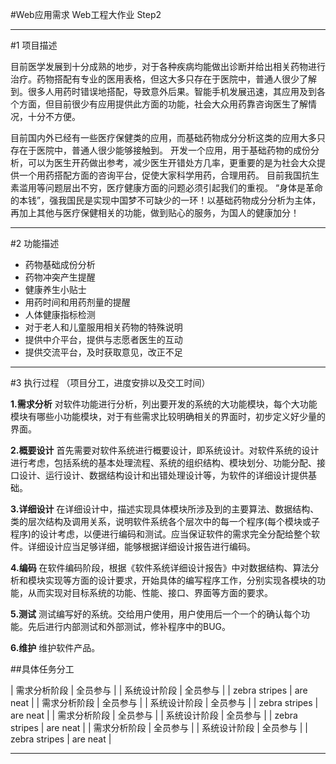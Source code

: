 #Web应用需求
Web工程大作业 Step2

---
#1 项目描述

目前医学发展到十分成熟的地步，对于各种疾病均能做出诊断并给出相关药物进行治疗。药物搭配有专业的医用表格，但这大多只存在于医院中，普通人很少了解到。很多人用药时错误地搭配，导致意外后果。智能手机发展迅速，其应用及到各个方面，但目前很少有应用提供此方面的功能，社会大众用药靠咨询医生了解情况，十分不方便。

目前国内外已经有一些医疗保健类的应用，而基础药物成分分析这类的应用大多只存在于医院中，普通人很少能够接触到。
开发一个应用，用于基础药物的成份分析，可以为医生开药做出参考，减少医生开错处方几率，更重要的是为社会大众提供一个用药搭配方面的咨询平台，促使大家科学用药，合理用药。
目前我国抗生素滥用等问题层出不穷，医疗健康方面的问题必须引起我们的重视。
“身体是革命的本钱”，强我国民是实现中国梦不可缺少的一环！以基础药物成分分析为主体，再加上其他与医疗保健相关的功能，做到贴心的服务，为国人的健康加分！

---
#2 功能描述

- 药物基础成份分析
- 药物冲突产生提醒
- 健康养生小贴士
- 用药时间和用药剂量的提醒
- 人体健康指标检测
- 对于老人和儿童服用相关药物的特殊说明
- 提供中介平台，提供与志愿者医生的互动
- 提供交流平台，及时获取意见，改正不足

---
#3 执行过程
（项目分工，进度安排以及交工时间）

**1.需求分析**
    对软件功能进行分析，列出要开发的系统的大功能模块，每个大功能模块有哪些小功能模块，对于有些需求比较明确相关的界面时，初步定义好少量的界面。

**2.概要设计**
    首先需要对软件系统进行概要设计，即系统设计。对软件系统的设计进行考虑，包括系统的基本处理流程、系统的组织结构、模块划分、功能分配、接口设计、运行设计、数据结构设计和出错处理设计等，为软件的详细设计提供基础。

**3.详细设计**
    在详细设计中，描述实现具体模块所涉及到的主要算法、数据结构、类的层次结构及调用关系，说明软件系统各个层次中的每一个程序(每个模块或子程序)的设计考虑，以便进行编码和测试。应当保证软件的需求完全分配给整个软件。详细设计应当足够详细，能够根据详细设计报告进行编码。

**4.编码**
    在软件编码阶段，根据《软件系统详细设计报告》中对数据结构、算法分析和模块实现等方面的设计要求，开始具体的编写程序工作，分别实现各模块的功能，从而实现对目标系统的功能、性能、接口、界面等方面的要求。

**5.测试**
   测试编写好的系统。交给用户使用，用户使用后一个一个的确认每个功能。先后进行内部测试和外部测试，修补程序中的BUG。

**6.维护**
  维护软件产品。

##具体任务分工


| 需求分析阶段      | 全员参与 |
| 系统设计阶段     | 全员参与  |
| zebra stripes | are neat   |
| 需求分析阶段      | 全员参与 |
| 系统设计阶段     | 全员参与  |
| zebra stripes | are neat   |
| 需求分析阶段      | 全员参与 |
| 系统设计阶段     | 全员参与  |
| zebra stripes | are neat   |
| 需求分析阶段      | 全员参与 |
| 系统设计阶段     | 全员参与  |
| zebra stripes | are neat   |



---